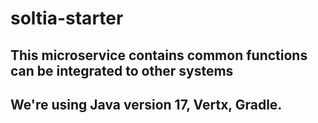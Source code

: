 # soltia-starter

## This microservice contains common functions can be integrated to other systems

## We're using Java version 17, Vertx, Gradle.
